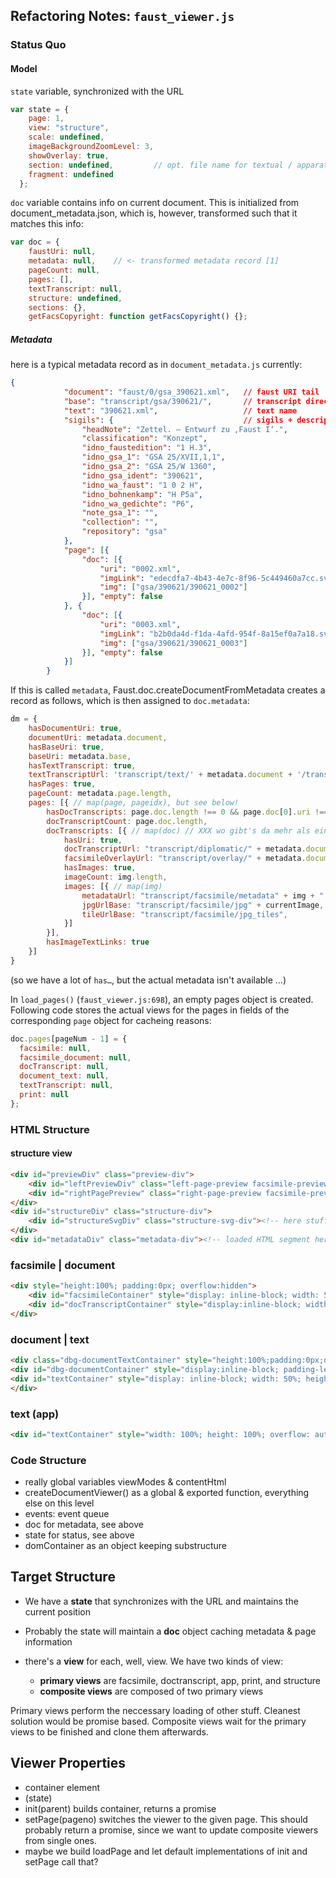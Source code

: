 ## Refactoring Notes: `faust_viewer.js`

### Status Quo

#### Model

`state` variable, synchronized with the URL

```js
var state = {
    page: 1,
    view: "structure",
    scale: undefined,
    imageBackgroundZoomLevel: 3,
    showOverlay: true,
    section: undefined,         // opt. file name for textual / apparatus view
    fragment: undefined
  };
```

`doc` variable contains info on current document. This is initialized from document_metadata.json, which is, however, 
transformed such that it matches this info:

```js
var doc = {
    faustUri: null,
    metadata: null,    // <- transformed metadata record [1]
    pageCount: null,
    pages: [],
    textTranscript: null,
    structure: undefined,
    sections: {},
    getFacsCopyright: function getFacsCopyright() {};
```


##### Metadata

here is a typical metadata record as in `document_metadata.js` currently:

```json
{
            "document": "faust/0/gsa_390621.xml",   // faust URI tail
            "base": "transcript/gsa/390621/",       // transcript directory
            "text": "390621.xml",                   // text name
            "sigils": {                             // sigils + description, used in the lists etc.
                "headNote": "Zettel. – Entwurf zu ‚Faust I‘.",  
                "classification": "Konzept",
                "idno_faustedition": "1 H.3",
                "idno_gsa_1": "GSA 25/XVII,1,1",
                "idno_gsa_2": "GSA 25/W 1360",
                "idno_gsa_ident": "390621",
                "idno_wa_faust": "1 0 2 H",
                "idno_bohnenkamp": "H P5a",
                "idno_wa_gedichte": "P6",
                "note_gsa_1": "",
                "collection": "",
                "repository": "gsa"
            },
            "page": [{
                "doc": [{
                    "uri": "0002.xml",
                    "imgLink": "edecdfa7-4b43-4e7c-8f96-5c449460a7cc.svg",
                    "img": ["gsa/390621/390621_0002"]
                }], "empty": false
            }, {
                "doc": [{
                    "uri": "0003.xml",
                    "imgLink": "b2b0da4d-f1da-4afd-954f-8a15ef0a7a18.svg",
                    "img": ["gsa/390621/390621_0003"]
                }], "empty": false
            }]
        }
```

If this is called `metadata`, Faust.doc.createDocumentFromMetadata creates a record as follows, which is then assigned to `doc.metadata`:

```js
dm = {
    hasDocumentUri: true,
    documentUri: metadata.document,
    hasBaseUri: true,
    baseUri: metadata.base,    
    hasTextTranscript: true,
    textTranscriptUrl: 'transcript/text/' + metadata.document + '/transcript.html', // probably not used!?
    hasPages: true,
    pageCount: metadata.page.length,
    pages: [{ // map(page, pageidx), but see below!
        hasDocTranscripts: page.doc.length !== 0 && page.doc[0].uri !== undefined,
        docTranscriptCount: page.doc.length,
        docTranscripts: [{ // map(doc) // XXX wo gibt's da mehr als eins?
            hasUri: true,
            docTranscriptUrl: "transcript/diplomatic/" + metadata.documentUri + "/page_" + (pageidx+1) + ".svg",
            facsimileOverlayUrl: "transcript/overlay/" + metadata.documentUri + "/page_" + (pageidx+1) + ".svg",
            hasImages: true,
            imageCount: img.length,
            images: [{ // map(img)
                metadataUrl: "transcript/facsimile/metadata" + img + ".json",
                jpgUrlBase: "transcript/facsimile/jpg" + currentImage,
                tileUrlBase: "transcript/facsimile/jpg_tiles",
            }]
        }],
        hasImageTextLinks: true 
    }]
}
```

(so we have a lot of `has…`, but the actual metadata isn't available …)

In `load_pages()` (`faust_viewer.js:698`), an empty pages object is created. Following code stores the actual views for
the pages in fields of the corresponding `page` object for cacheing reasons:

```js
doc.pages[pageNum - 1] = {
  facsimile: null,
  facsimile_document: null,
  docTranscript: null,
  document_text: null,
  textTranscript: null,
  print: null
};
```

### HTML Structure

#### structure view

```html
<div id="previewDiv" class="preview-div">
    <div id="leftPreviewDiv" class="left-page-preview facsimile-preview"></div>
    <div id="rightPagePreview" class="right-page-preview facsimile-preview"></div>
</div>
<div id="structureDiv" class="structure-div">
    <div id="structureSvgDiv" class="structure-svg-div"><!-- here stuff from createFromXml() --></div>
</div>
<div id="metadataDiv" class="metadata-div"><!-- loaded HTML segment here --></div>

```

### facsimile | document

```html
<div style="height:100%; padding:0px; overflow:hidden">
    <div id="facsimileContainer" style="display: inline-block; width: 50%; height: 100%; background: #ebebeb; overflow:auto"></div>
    <div id="docTranscriptContainer" style="display:inline-block; width:50%; height:100%; overflow:auto; textAlign:center; paddingLeft: 1em; paddingRight: 1em"></div>
</div>
```

### document | text

```html
<div class="dbg-documentTextContainer" style="height:100%;padding:0px;overflow:hidden;">
<div id="dbg-documentContainer" style="display:inline-block; padding-left:1em; padding-right:1em; width: 50%; height: 100%; border: 0px solid #ccc; border-right-width: 1px; overflow: auto; text-align:center"></div>
<div id="textContainer" style="display: inline-block; width: 50%; height: 100%; overflow: auto; text-align: center;"></div>
</div>
```

### text (app)

```html
<div id="textContainer" style="width: 100%; height: 100%; overflow: auto; text-align: center"></div>
```



### Code Structure

* really global variables viewModes & contentHtml
* createDocumentViewer() as a global & exported function, everything else on this level
* events: event queue
* doc for metadata, see above
* state for status, see above
* domContainer as an object keeping substructure 


## Target Structure

* We have a __state__ that synchronizes with the URL and maintains the current position
* Probably the state will maintain a __doc__ object caching metadata & page information
* there's a __view__ for each, well, view. We have two kinds of view:

    * __primary views__ are facsimile, doctranscript, app, print, and structure
    * __composite views__ are composed of two primary views
    
Primary views perform the neccessary loading of other stuff. Cleanest solution would be promise based. Composite views
wait for the primary views to be finished and clone them afterwards.


## Viewer Properties

- container element
- (state)
- init(parent) builds container, returns a promise
- setPage(pageno) switches the viewer to the given page. This should probably return a promise, since we want to update
  composite viewers from single ones.
- maybe we build loadPage and let default implementations of init and setPage call that?
